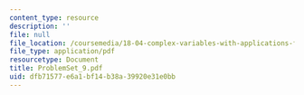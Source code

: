 ```yaml
---
content_type: resource
description: ''
file: null
file_location: /coursemedia/18-04-complex-variables-with-applications-fall-1999/dfb71577e6a1bf14b38a39920e31e0bb_ProblemSet_9.pdf
file_type: application/pdf
resourcetype: Document
title: ProblemSet_9.pdf
uid: dfb71577-e6a1-bf14-b38a-39920e31e0bb
---
```

